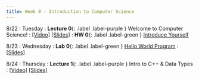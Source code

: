 ```yaml
---
title: Week 0 - Introduction to Computer Science
---
```


8/22 
: Tuesday
: **Lecture 0**{: .label .label-purple } Welcome to Computer Science!
  : [\[Video\]](https://www.youtube.com/) [\[Slides\]](https://www.slides.google.com/)
: **HW 0**{: .label .label-green } [Introduce Yourself](https://edstem.org/us/courses/24341/lessons/42800)


8/23
: Wednesday
: **Lab 0**{: .label .label-green } [Hello World Program](https://edstem.org/us/courses/24341/lessons/42800) 
  : [\[Slides\]](https://www.slides.google.com/)

8/24 
: Thursday
: **Lecture 1**{: .label .label-purple } Intro to C++ & Data Types
  : [\[Video\]](https://www.youtube.com/) [\[Slides\]](https://www.slides.google.com/)